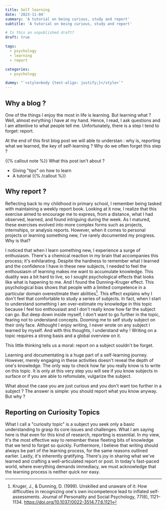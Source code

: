```yaml
---
title: Self learning
date: '2023-11-04'
summary: 'A tutorial on being curious, study and report'
subtitle: 'A tutorial on being curious, study and report'

# Is this an unpublished draft?
draft: true

tags:
  - psychology
  - learning
  - report

categories:
  - psychology

dummy: "`<style>body {text-align: justify;}</style>`"
---
```


## Why a blog ?
One of the things I enjoy the most in life is learning. But learning what ? Well, almost evrything I have at my hand.
Hence, I read, I ask questions and I am attentive to what people tell me. Unfortunately, there is a step I tend to forget: report. 

At the end of this first blog post we will able to understan : why is, reporting what we learned, the key of self-learning ? Why do we often forget this step ?

{{% callout note %}}
What this post isn't about ?
- Giving "tips" on how to learn
- A tutorial
{{% /callout %}}

## Why report ?
Reflecting back to my childhood in primary school, I remember being tasked with maintaining a weekly report book. Looking at it now, I realize that this exercise aimed to encourage me to express, from a distance, what I had observed, learned, and found intriguing during the week. As I matured, these exercises evolved into more complex forms such as projects, internships, or analysis reports. However, when it comes to personal projects or learning something new, I've rarely documented my progress. Why is that?

I noticed that when I learn something new, I experience a surge of enthusiasm. There's a chemical reaction in my brain that accompanies this process; it's exhilarating. Despite the hardness to remember what I learned and the confidence I have in these new subjects, I needed to feel the enthousiasm of learning makes me want to accumulate knowledge. This duality was a bit hard to live, so I sought psychological effects that looks like what is hapening to me. And I found the Dunning–Kruger effect. This psychological bias shows that people with a limited competence in a particular domain overestimate their abilities[^1]. This effect explains why I don't feel that comfortable to study a series of subjects. In fact, when I start to understand something I am over-estimate my knowledge in this topic because I feel too enthousiast and I don't really know how far the subject can go. But deep down inside myself, I don't want to go further in the topic, fearing not to understand concepts. Dooming me to self study subject on their only face. Althought I enjoy writing, I never wrote on any subject I learned by myself. And with this thoughts, I understand why ! Writing on a topic requires a strong basis and a global overview on it.

This little thinking tells us a moral: report on a subject souldn't be forget.

Learning and documentating is a huge part of a self-learning journey. However, merely engaging in these activities doesn't reveal the depth of one's knowledge. The only way to check how far you really know is to write on this topic. It is only at this very step you will see if you know subjects in surface or if you are able to refomulate, vulgarize the subject.

What about the case you are just curious and you don't want too further in a subject ? The answer is simple: you should report what you know anyway. But why ?


## Reporting on Curiosity Topics
What I call a "curiosity topic" is a subject you seek only a basic understanding to grasp its core issues and challenges. What I am saying here is that even for this kind of research, reporting is essential. In my view, it's the most effective way to remember these fleeting bits of knowledge that we tend to forget so quickly. Furthermore, I believe that writing should always be part of the learning process, for the same reasons outlined earlier. Lastly, it's inherently gratifying. There's joy in sharing what we've learned and crafting a well-articulated report or post. In today's fast-paced world, where everything demands immediacy, we must acknowledge that the learning process is neither quick nor easy.

[^1]: Kruger, J., & Dunning, D. (1999). Unskilled and unaware of it: How difficulties in recognizing one's own incompetence lead to inflated self-assessments. Journal of Personality and Social Psychology, 77(6), 1121–1134. https://doi.org/10.1037/0022-3514.77.6.1121